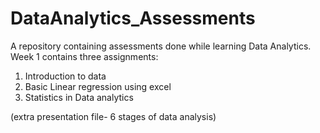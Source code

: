 # DataAnalytics_Assessments
A repository containing assessments done while learning Data Analytics.
Week 1 contains three assignments:
1. Introduction to data
2. Basic Linear regression using excel
3. Statistics in Data analytics


(extra presentation file- 6 stages of data analysis) 
